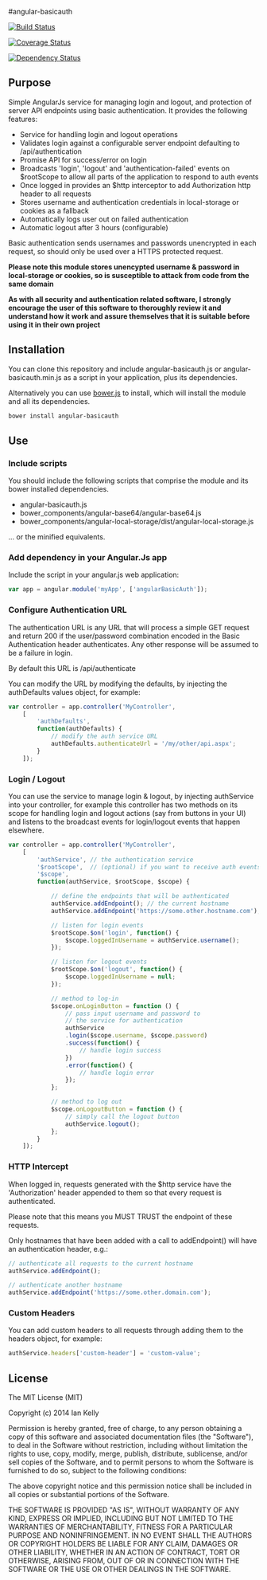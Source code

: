 #angular-basicauth

[![Build Status](https://travis-ci.org/iandotkelly/angular-basicauth.svg?branch=master)](https://travis-ci.org/iandotkelly/angular-basicauth)

[![Coverage Status](https://img.shields.io/coveralls/iandotkelly/angular-basicauth.svg)](https://coveralls.io/r/iandotkelly/angular-basicauth?branch=master)

[![Dependency Status](https://gemnasium.com/iandotkelly/angular-basicauth.svg)](https://gemnasium.com/iandotkelly/angular-basicauth)

## Purpose
Simple AngularJs service for managing login and logout, and protection
of server API endpoints using basic authentication. It provides
the following features:

- Service for handling login and logout operations
- Validates login against a configurable server endpoint
defaulting to /api/authentication
- Promise API for success/error on login
- Broadcasts 'login', 'logout' and 'authentication-failed' events on $rootScope
to allow all parts of the application to respond to auth events
- Once logged in provides an $http interceptor to add Authorization http header
to all requests
- Stores username and authentication credentials in local-storage or
cookies as a fallback
- Automatically logs user out on failed authentication
- Automatic logout after 3 hours (configurable)

Basic authentication sends usernames and passwords unencrypted in each request, so
should only be used over a HTTPS protected request.

**Please note this module stores unencypted username & password in local-storage or cookies, so is
susceptible to attack from code from the same domain**

**As with all security and authentication related software, I strongly encourage the user of this
software to thoroughly review it and understand how it work and assure themselves that it is
suitable before using it in their own project**



## Installation

You can clone this repository and include angular-basicauth.js or
angular-basicauth.min.js as a script in your application, plus its dependencies.

Alternatively you can use [bower.js](http://bower.io/) to install, which will install the
module and all its dependencies.

```sh
bower install angular-basicauth
```
## Use

### Include scripts

You should include the following scripts that comprise the module
and its bower installed dependencies.

 * angular-basicauth.js
 * bower_components/angular-base64/angular-base64.js
 * bower_components/angular-local-storage/dist/angular-local-storage.js

... or the minified equivalents.

### Add dependency in your Angular.Js app

Include the script in your angular.js web application:

```javascript
var app = angular.module('myApp', ['angularBasicAuth']);
```

### Configure Authentication URL

The authentication URL is any URL that will process a simple
GET request and return 200 if the user/password combination
encoded in the Basic Authentication header authenticates.
Any other response will be assumed to be a failure in login.

By default this URL is /api/authenticate

You can modify the URL by modifying the defaults, by injecting the
authDefaults values object, for example:

```javascript
var controller = app.controller('MyController',
	[
		'authDefaults',
		function(authDefaults) {
			// modify the auth service URL
			authDefaults.authenticateUrl = '/my/other/api.aspx';
		}
	]);
```

### Login / Logout

You can use the service to manage login & logout, by injecting
authService into your controller, for example this controller has
two methods on its scope for handling login and logout actions (say
from buttons in your UI) and listens to the broadcast events for
login/logout events that happen elsewhere.


```javascript
var controller = app.controller('MyController',
	[
		'authService', // the authentication service
		'$rootScope',  // (optional) if you want to receive auth events
		'$scope',
		function(authService, $rootScope, $scope) {

			// define the endpoints that will be authenticated
			authService.addEndpoint(); // the current hostname
			authService.addEndpoint('https://some.other.hostname.com');

			// listen for login events
			$rootScope.$on('login', function() {
				$scope.loggedInUsername = authService.username();
			});

			// listen for logout events
			$rootScope.$on('logout', function() {
				$scope.loggedInUsername = null;
			});

			// method to log-in
			$scope.onLoginButton = function () {
				// pass input username and password to
				// the service for authentication
				authService
				.login($scope.username, $scope.password)
				.success(function() {
					// handle login success
				})
				.error(function() {
					// handle login error
				});
			};

			// method to log out
			$scope.onLogoutButton = function () {
				// simply call the logout button
				authService.logout();
			};
		}
	]);
```

### HTTP Intercept

When logged in, requests generated with the $http service
have the 'Authorization' header appended to them so that
every request is authenticated.  

Please note that this means you MUST TRUST the endpoint of
these requests.

Only hostnames that have been added with a call to addEndpoint()
will have an authentication header, e.g.:

```javascript
// authenticate all requests to the current hostname
authService.addEndpoint();

// authenticate another hostname
authService.addEndpoint('https://some.other.domain.com');
```

### Custom Headers

You can add custom headers to all requests through adding them
to the headers object, for example:

```javascript
authService.headers['custom-header'] = 'custom-value';
```

## License

The MIT License (MIT)

Copyright (c) 2014 Ian Kelly

Permission is hereby granted, free of charge, to any person obtaining a copy
of this software and associated documentation files (the "Software"), to deal
in the Software without restriction, including without limitation the rights
to use, copy, modify, merge, publish, distribute, sublicense, and/or sell
copies of the Software, and to permit persons to whom the Software is
furnished to do so, subject to the following conditions:

The above copyright notice and this permission notice shall be included in all
copies or substantial portions of the Software.

THE SOFTWARE IS PROVIDED "AS IS", WITHOUT WARRANTY OF ANY KIND, EXPRESS OR
IMPLIED, INCLUDING BUT NOT LIMITED TO THE WARRANTIES OF MERCHANTABILITY,
FITNESS FOR A PARTICULAR PURPOSE AND NONINFRINGEMENT. IN NO EVENT SHALL THE
AUTHORS OR COPYRIGHT HOLDERS BE LIABLE FOR ANY CLAIM, DAMAGES OR OTHER
LIABILITY, WHETHER IN AN ACTION OF CONTRACT, TORT OR OTHERWISE, ARISING FROM,
OUT OF OR IN CONNECTION WITH THE SOFTWARE OR THE USE OR OTHER DEALINGS IN THE
SOFTWARE.

